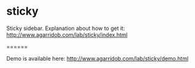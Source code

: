 sticky
======

Sticky sidebar.
Explanation about how to get it: http://www.agarridob.com/lab/sticky/index.html

======

Demo is available here: http://www.agarridob.com/lab/sticky/demo.html
